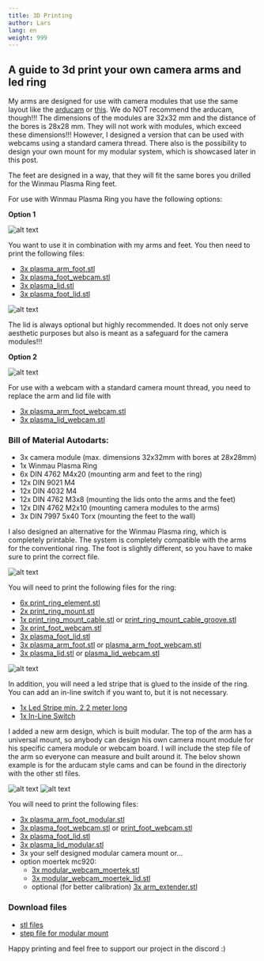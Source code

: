 ```yaml
---
title: 3D Printing
author: Lars
lang: en
weight: 999
---
```


## A guide to 3d print your own camera arms and led ring

My arms are designed for use with camera modules that use the same layout like the [arducam](https://www.arducam.com/product/120fps-global-shutter-color-usb-camera-board-1mp-ov9782-uvc-webcam-module-with-low-distortion-m12-lens-without-microphones-for-computer-laptop-android-device-and-raspberry-pi-arducam/) or [this](https://de.aliexpress.com/item/1005003639087817.html?srcSns=sns_Copy&spreadType=socialShare&bizType=ProductDetail&social_params=60139065475&aff_fcid=586c8c83c6df43d5b5f42286c4ff23c3-1644578883184-08842-_vO4Id4&tt=MG&aff_fsk=_vO4Id4&aff_platform=default&sk=_vO4Id4&aff_trace_key=586c8c83c6df43d5b5f42286c4ff23c3-1644578883184-08842-_vO4Id4&shareId=60139065475&businessType=ProductDetail&platform=AE&terminal_id=6af8ab94ca69415fbf623544797fc5d7).
We do NOT recommend the arducam, though!!!
The dimensions of the modules are 32x32 mm and the distance of the bores is 28x28 mm.
They will not work with modules, which exceed these dimensions!!!
However, I designed a version that can be used with webcams using a standard camera thread.
There also is the possibility to design your own mount for my modular system, which is showcased later in this post.

The feet are designed in a way, that they will fit the same bores you drilled for the Winmau Plasma Ring feet.

For use with Winmau Plasma Ring you have the following options:

**Option 1**

![alt text](/3d-printing/images/plasma_assembly_git.png)

You want to use it in combination with my arms and feet.
You then need to print the following files:

- [3x plasma_arm_foot.stl](stl/plasma_arm_foot.stl)
- [3x plasma_foot_webcam.stl](stl/plasma_foot_webcam.stl)
- [3x plasma_lid.stl](stl/plasma_lid.stl)
- [3x plasma_foot_lid.stl](stl/plasma_foot_lid.stl)

![alt text](/3d-printing/images/plasma_arm_assembly_git.png)

The lid is always optional but highly recommended.
It does not only serve aesthetic purposes but also is meant as a safeguard for the camera modules!!!

**Option 2**

![alt text](/3d-printing/images/plasma_arm_assembly_webcam_git.png)

For use with a webcam with a standard camera mount thread, you need to replace the arm and lid file with

- [3x plasma_arm_foot_webcam.stl](stl/plasma_arm_foot_webcam.stl)
- [3x plasma_lid_webcam.stl](stl/plasma_lid_webcam.stl)

### Bill of Material Autodarts:

- 3x camera module (max. dimensions 32x32mm with bores at 28x28mm)
- 1x Winmau Plasma Ring
- 6x DIN 4762 M4x20 (mounting arm and feet to the ring)
- 12x DIN 9021 M4
- 12x DIN 4032 M4
- 12x DIN 4762 M3x8 (mounting the lids onto the arms and the feet)
- 12x DIN 4762 M2x10 (mounting camera modules to the arms)
- 3x DIN 7997 5x40 Torx (mounting the feet to the wall)

I also designed an alternative for the Winmau Plasma ring, which is completely printable.
The system is completely compatible with the arms for the conventional ring.
The foot is slightly different, so you have to make sure to print the correct file.

![alt text](/3d-printing/images/print_assembly_git.png)

You will need to print the following files for the ring:

- [6x print_ring_element.stl](stl/print_ring_element.stl)
- [2x print_ring_mount.stl](stl/print_ring_mount.stl)
- [1x print_ring_mount_cable.stl](stl/print_ring_mount_cable.stl) or [print_ring_mount_cable_groove.stl](stl/print_ring_mount_cable_groove.stl)
- [3x print_foot_webcam.stl](stl/print_foot_webcam.stl)
- [3x plasma_foot_lid.stl](stl/plasma_foot_lid.stl)
- [3x plasma_arm_foot.stl](stl/plasma_arm_foot.stl) or [plasma_arm_foot_webcam.stl](stl/plasma_arm_foot_webcam.stl)
- [3x plasma_lid.stl](stl/plasma_lid.stl) or [plasma_lid_webcam.stl](stl/plasma_lid_webcam.stl)

![alt text](/3d-printing/images/print_arm_assembly_git.png)

In addition, you will need a led stripe that is glued to the inside of the ring.
You can add an in-line switch if you want to, but it is not necessary.

- [1x Led Stripe min. 2,2 meter long](https://www.amazon.de/gp/product/B07TJXZNDZ/ref=ppx_yo_dt_b_search_asin_title?ie=UTF8&psc=1)
- [1x In-Line Switch](https://www.amazon.de/UEETEK-Streifen-Aus-schalter-Stecker-Schalter-Wie-gezeigt/dp/B077HKVYRY/ref=sr_1_9?__mk_de_DE=%C3%85M%C3%85%C5%BD%C3%95%C3%91&crid=14UX4NT2N44A4&keywords=inline+an+ausschalter&qid=1641925914&sprefix=inline+an+aus+schalte%2Caps%2)

I added a new arm design, which is built modular.
The top of the arm has a universal mount, so anybody can design his own camera mount module for his specific camera module or webcam board.
I will include the step file of the arm so everyone can measure and built around it.
The belov shown example is for the arducam style cams and can be found in the directoriy with the other stl files.

![alt text](/3d-printing/images/plasma_arm_assembly_modular_git.png)
![alt text](/3d-printing/images/plasma_arm_assembly_modular_git_2.png)

You will need to print the following files:

- [3x plasma_arm_foot_modular.stl](stl/plasma_arm_foot_modular.stl)
- [3x plasma_foot_webcam.stl](stl/plasma_foot_webcam.stl) or [print_foot_webcam.stl](stl/print_foot_webcam.stl)
- [3x plasma_foot_lid.stl](stl/plasma_foot_lid.stl)
- [3x plasma_lid_modular.stl](stl/plasma_lid_modular.stl)
- 3x your self designed modular camera mount or...
- option moertek mc920:
  - [3x modular_webcam_moertek.stl](stl/modular_webcam_moertek.stl)
  - [3x modular_webcam_moertek_lid.stl](stl/modular_webcam_moertek_lid.stl)
  - optional (for better calibration) [3x arm_extender.stl](stl/arm_extender.stl)

### Download files

- [stl files](./stl/)
- [step file for modular mount](./step/)

Happy printing and feel free to support our project in the discord :)
